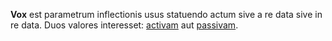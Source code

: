 **Vox** est parametrum inflectionis usus statuendo actum sive a re data sive in re data. Duos valores interesset: [activam](activa.md) aut [passivam](passiva.md).
